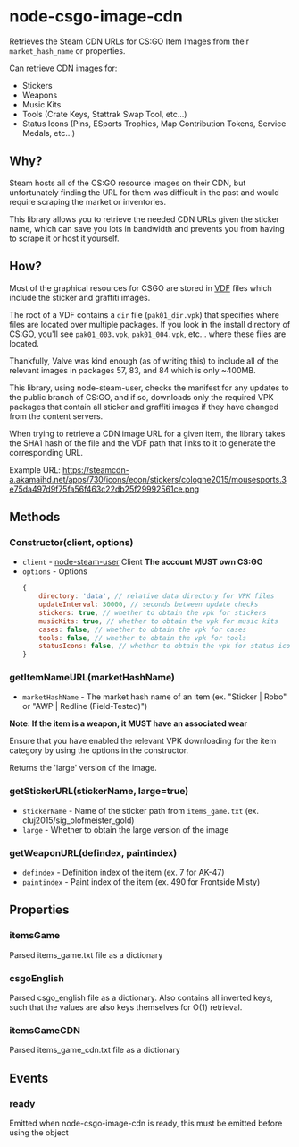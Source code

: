 # node-csgo-image-cdn

Retrieves the Steam CDN URLs for CS:GO Item Images from their `market_hash_name` or properties.

Can retrieve CDN images for:
* Stickers
* Weapons
* Music Kits
* Tools (Crate Keys, Stattrak Swap Tool, etc...)
* Status Icons (Pins, ESports Trophies, Map Contribution Tokens, Service Medals, etc...)
    

## Why?

Steam hosts all of the CS:GO resource images on their CDN, but unfortunately finding the URL for them was
difficult in the past and would require scraping the market or inventories.

This library allows you to retrieve the needed CDN URLs given the sticker name, which can save you lots in bandwidth
and prevents you from having to scrape it or host it yourself.


## How?

Most of the graphical resources for CSGO are stored in [VDF](https://developer.valvesoftware.com/wiki/VPK_File_Format)
files which include the sticker and graffiti images.

The root of a VDF contains a `dir` file (`pak01_dir.vpk`) that specifies where files are located over multiple packages. If you look in
the install directory of CS:GO, you'll see `pak01_003.vpk`, `pak01_004.vpk`, etc... where these files are located.

Thankfully, Valve was kind enough (as of writing this) to include all of the relevant images in packages 57, 83, and 84 
which is only ~400MB.

This library, using node-steam-user, checks the manifest for any updates to the public branch of CS:GO, and if so,
downloads only the required VPK packages that contain all sticker and graffiti images if they have changed from the
content servers.

When trying to retrieve a CDN image URL for a given item, the library takes the SHA1 hash of the file and the VDF
path that links to it to generate the corresponding URL.

Example URL: https://steamcdn-a.akamaihd.net/apps/730/icons/econ/stickers/cologne2015/mousesports.3e75da497d9f75fa56f463c22db25f29992561ce.png

## Methods

### Constructor(client, options)

* `client` - [node-steam-user](https://github.com/DoctorMcKay/node-steam-user) Client **The account MUST own CS:GO**
* `options` - Options
    ```javascript
    {
        directory: 'data', // relative data directory for VPK files
        updateInterval: 30000, // seconds between update checks
        stickers: true, // whether to obtain the vpk for stickers
        musicKits: true, // whether to obtain the vpk for music kits
        cases: false, // whether to obtain the vpk for cases
        tools: false, // whether to obtain the vpk for tools
        statusIcons: false, // whether to obtain the vpk for status icons
    }
    ```
    
### getItemNameURL(marketHashName)

* `marketHashName` - The market hash name of an item (ex. "Sticker | Robo" or "AWP | Redline (Field-Tested)")

**Note: If the item is a weapon, it MUST have an associated wear**

Ensure that you have enabled the relevant VPK downloading for the item category by using the options in the constructor.

Returns the 'large' version of the image.

### getStickerURL(stickerName, large=true)

* `stickerName` - Name of the sticker path from `items_game.txt` (ex. cluj2015/sig_olofmeister_gold)
* `large` - Whether to obtain the large version of the image


### getWeaponURL(defindex, paintindex)

* `defindex` - Definition index of the item (ex. 7 for AK-47)
* `paintindex` - Paint index of the item (ex. 490 for Frontside Misty)

## Properties

### itemsGame

Parsed items_game.txt file as a dictionary

### csgoEnglish

Parsed csgo_english file as a dictionary. Also contains all inverted keys, such that the values are also keys themselves
for O(1) retrieval.

### itemsGameCDN

Parsed items_game_cdn.txt file as a dictionary

## Events

### ready

Emitted when node-csgo-image-cdn is ready, this must be emitted before using the object
